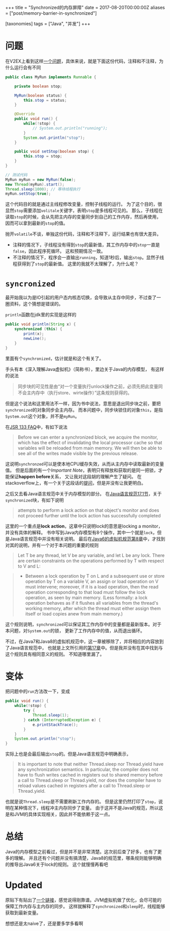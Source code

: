 +++
title = "Synchronized的内存屏障"
date = 2017-08-20T00:00:00Z
aliases = ["post/memory-barrier-in-synchronized"]

[taxonomies]
tags = ["Java", "并发"]
+++

# 问题

在V2EX上看到这样[一个问题][]，具体来说，就是下面这份代码，注释和不注释，为什么运行会有不同
```java
public class MyRun implements Runnable {

	private boolean stop;

	MyRun(boolean status) {
		this.stop = status;
	}

	@Override
	public void run() {
		while(!stop) {
			// System.out.println("running");
		}
		System.out.println("stop");
	}

	public void setStop(boolean stop) {
		this.stop = stop;
	}
}

// 测试代码
MyRun myRun = new MyRun(false);
new Thread(myRun).start();
Thread.sleep(1000); // 等待线程执行
myRun.setStop(true);
```

这个代码目的就是通过主线程修改变量，控制子线程的运行。
为了这个目的，很显然`stop`需要添加`volitale`关键字，表明`stop`是多线程可见的。
那么，子线程在读取`stop`的时候，会从先把主内存的变量同步到自己的工作内存，然后再使用，
因而可以拿到最新的`stop`的值。

抛开`volatile`不谈，单独这份代码，注释和不注释下，运行结果也有很大差异。

* 注释的情况下，子线程没有得到`stop`的最新值，其工作内存中的`stop`一直是`false`，因此程序死循环。
这和预期情况一致。
* 不注释的情况下，程序会一直输出`running`，知道1秒后，输出`stop`。显然子线程获得到了`stop`的最新值。
  这里的我就不太理解了，为什么呢？

# `syncronized`
最开始我以为是IO引起的用户态内核态切换，会导致从主存中同步，不过查了一圈资料，这个猜想是错误的。

`println`函数在jdk里的实现是这样的
```java
public void println(String x) {
    synchronized (this) {
        print(x);
        newLine();
    }
}
```
里面有个`synchronized`，估计就是和这个有关了。

手头有本《深入理解Java虚拟机》（简称书），里边关于Java的内存模型，
有这样的说法

> 同步块的可见性是由“对一个变量执行unlock操作之前，必须先把此变量同不会主内存中（执行store、wirte操作）”这条规则获得的。

但是这个说法和这里用法不一样，因为书中说法，意思是退出同步块之前，要把`synchronized`的对象同步会主内存。
而本问题中，同步块锁住的对象`this`，是指`System.out`这个对象，并不是`myRun`。

在[JSR 133 FAQ][]中，有如下说法

> Before we can enter a synchronized block, we acquire the monitor, which has the effect of invalidating the local processor cache so that variables will be reloaded from main memory. We will then be able to see all of the writes made visible by the previous release.

这说明`synchronzed`可以是使本地CPU缓存失效，从而从主内存中读取最新的变量值。
但是后面的有一个*Important Note*，表明只有释放和获取的是同一把锁，才能保证**happen before**关系，
又让我对这段胡的理解产生了疑问。
在stackoverflow上，有一个关于这段话的[提问][]，但是并没有让我更明白。

之后又去看Java语言规范中关于内存模型的部分。
在[Java语言规范17.1节][JLS17.1]，关于`synchronized`块，有如下说明

> attempts to perform a lock action on that object's monitor and does not proceed further until the lock action has successfully completed  

这里的一个重点是**lock action**，这章中只说明lock的意思是locking a monitor，并没有具体的解释。
书中写到Java内存模型有8个操作，其中一个就是`lock`，但是Java语言规范中并没有相关说明。
最后在[Java6的虚拟机规范第8章][jvm6]中，才找到对其的说明，并有一个对于本问题的重要的规则

> Let T be any thread, let V be any variable, and let L be any lock. There are certain constraints on the operations performed by T with respect to V and L:

> * Between a lock operation by T on L and a subsequent use or store operation by T on a variable V, an assign or load operation on V must intervene; moreover, if it is a load operation, then the read operation corresponding to that load must follow the lock operation, as seen by main memory. (Less formally: a lock operation behaves as if it flushes all variables from the thread's working memory, after which the thread must either assign them itself or load copies anew from main memory.)

这个规则说明，`synchronized`可以保证其工作内存中的变量都是最新版本。对于本问题，对`System.out`的锁，
更新了工作内存中的值，从而退出循环。

不过，在Java7和Java8的虚拟机规范中，这一章被移除了，并将相应的内容放到了Java语言规范中，
也就是上文所引用的[第17章][JLS17.1]中。但是我并没有在其中找到与这个规则具有相同意义的规则。
不知道哪里漏了。

# 变体

把问题中的`run`方法改一下，变成
```java
public void run() {
    while(!stop) {
        try {
            Thread.sleep(1);
        } catch (InterruptedException e) {
            e.printStackTrace();
        }
    }
    System.out.println("stop");
}
```
实际上也是会最后输出`stop`的。但是Java语言规范中明确表示，

> It is important to note that neither Thread.sleep nor Thread.yield have any synchronization semantics. In particular, the compiler does not have to flush writes cached in registers out to shared memory before a call to Thread.sleep or Thread.yield, nor does the compiler have to reload values cached in registers after a call to Thread.sleep or Thread.yield.

也就是说`Thread.sleep`是不需要刷新工作内存的。
但是这里仍然打印了`stop`，说明在某种情况下，线程冲主内存同步了变量。
由于这并不是Java的规范，所以这是和JVM的具体实现相关，因此并不能依赖于这一点。

# 总结

Java的内存模型之前看过，但是并不是非常清楚。这次前后查了好多，也有了更多的理解。
并且还有个问题并没有搞清楚，Java8的规范里，哪条规则能够明确的推导出Java6关于lock的规则。
这个就慢慢再看吧

# Updated

原贴下有贴出了[一个链接][]，感觉说得刚靠谱。JVM虚拟机做了优化，会尽可能的保障工作内存与主内存的同步。
这样就解释了`synchronized`和`sleep`时，线程能够获取到最新变量。

想想还是太naive了，还是要多学多看啊


[一个问题]: https://www.v2ex.com/t/384263
[JSR 133 FAQ]: https://www.cs.umd.edu/~pugh/java/memoryModel/jsr-133-faq.html#synchronization
[提问]: https://stackoverflow.com/questions/1850270/memory-effects-of-synchronization-in-java
[JLS17.1]: http://docs.oracle.com/javase/specs/jls/se8/html/jls-17.html#jls-17.1
[jvm6]: https://docs.oracle.com/javase/specs/jvms/se6/html/Threads.doc.html
[一个链接]: http://www.cnblogs.com/cookiezhi/p/5774583.html